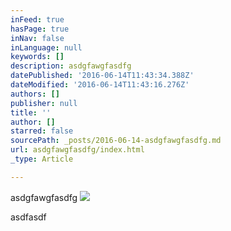 ```yaml
---
inFeed: true
hasPage: true
inNav: false
inLanguage: null
keywords: []
description: asdgfawgfasdfg
datePublished: '2016-06-14T11:43:34.388Z'
dateModified: '2016-06-14T11:43:16.276Z'
authors: []
publisher: null
title: ''
author: []
starred: false
sourcePath: _posts/2016-06-14-asdgfawgfasdfg.md
url: asdgfawgfasdfg/index.html
_type: Article

---
```

asdgfawgfasdfg
![](https://the-grid-user-content.s3-us-west-2.amazonaws.com/f7a7088d-49a3-4ba3-8fa7-0bcdd9f2b2b5.png)

asdfasdf